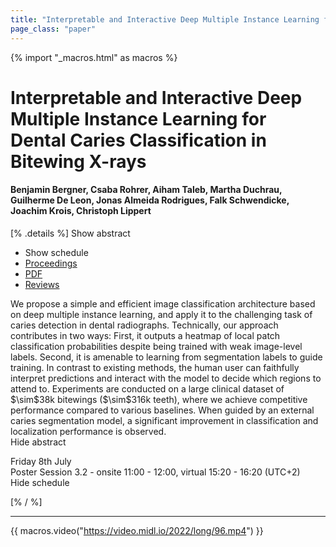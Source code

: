 ```yaml
---
title: "Interpretable and Interactive Deep Multiple Instance Learning for Dental Caries Classification in Bitewing X-rays"
page_class: "paper"
---
```


{% import "_macros.html" as macros %}

# Interpretable and Interactive Deep Multiple Instance Learning for Dental Caries Classification in Bitewing X-rays

#### Benjamin Bergner, Csaba Rohrer, Aiham Taleb, Martha Duchrau, Guilherme De Leon, Jonas Almeida Rodrigues, Falk Schwendicke, Joachim Krois, Christoph Lippert

[% .details %]
<a class="toggle_visibility" data-selector=".abstract" data-level="3">Show abstract</a>
- <a class="toggle_visibility" data-selector=".schedule" data-level="3">Show schedule</a>
- <a href="">Proceedings</a>
- <a href="https://openreview.net/pdf?id=NpHKh4YlQ0D">PDF</a>
- <a href="https://openreview.net/forum?id=NpHKh4YlQ0D">Reviews</a>

<p>
    <span class="abstract">
        We propose a simple and efficient image classification architecture based on deep multiple instance learning, and apply it to the challenging task of caries detection in dental radiographs. Technically, our approach contributes in two ways: First, it outputs a heatmap of local patch classification probabilities despite being trained with weak image-level labels. Second, it is amenable to learning from segmentation labels to guide training. In contrast to existing methods, the human user can faithfully interpret predictions and interact with the model to decide which regions to attend to. Experiments are conducted on a large clinical dataset of $\sim$38k bitewings ($\sim$316k teeth), where we achieve competitive performance compared to various baselines. When guided by an external caries segmentation model, a significant improvement in classification and localization performance is observed.
        <br>
        <span class="actions"><a class="toggle_visibility" data-level="2">Hide abstract</a></span>
    </span>
</p>

<p>
    <span class="schedule">
        Friday 8th July<br>Poster Session 3.2 - onsite 11:00 - 12:00, virtual 15:20 - 16:20 (UTC+2)
        <br>
        <span class="actions"><a class="toggle_visibility" data-level="2">Hide schedule</a></span>
    </span>
</p>

[% / %]


---
{{ macros.video("https://video.midl.io/2022/long/96.mp4") }}
